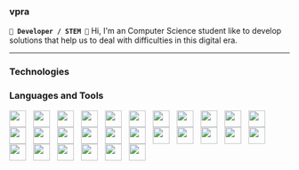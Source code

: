 ### vpra 

**`🌱 Developer / STEM 🔭`**
Hi, I'm an Computer Science student like to develop solutions that help us to deal with difficulties in this digital era.

---

### Technologies


### Languages and Tools
<img align = "left" width = "30px" style = "padding-right:10px" src="https://cdn.jsdelivr.net/gh/devicons/devicon/icons/bash/bash-original.svg" />
<img align = "left" width = "30px" style = "padding-right:10px" src="https://cdn.jsdelivr.net/gh/devicons/devicon/icons/c/c-line.svg" />  
<img align = "left" width = "30px" style = "padding-right:10px" src="https://cdn.jsdelivr.net/gh/devicons/devicon/icons/cplusplus/cplusplus-line.svg" />
<img align = "left" width = "30px" style = "padding-right:10px" src="https://cdn.jsdelivr.net/gh/devicons/devicon/icons/csharp/csharp-line.svg" />
<img align = "left" width = "30px" style = "padding-right:10px" src="https://cdn.jsdelivr.net/gh/devicons/devicon/icons/dot-net/dot-net-original.svg" />
<img align = "left" width = "30px" style = "padding-right:10px" src="https://cdn.jsdelivr.net/gh/devicons/devicon/icons/go/go-original.svg" />
<img align = "left" width = "30px" style = "padding-right:10px" src="https://cdn.jsdelivr.net/gh/devicons/devicon/icons/html5/html5-plain.svg" />
<img align = "left" width = "30px" style = "padding-right:10px" src="https://cdn.jsdelivr.net/gh/devicons/devicon/icons/java/java-original.svg" />
<img align = "left" width = "30px" style = "padding-right:10px" src="https://cdn.jsdelivr.net/gh/devicons/devicon/icons/javascript/javascript-plain.svg" />
<img align = "left" width = "30px" style = "padding-right:10px" src="https://cdn.jsdelivr.net/gh/devicons/devicon/icons/julia/julia-original.svg" />
<img align = "left" width = "30px" style = "padding-right:10px" src="https://cdn.jsdelivr.net/gh/devicons/devicon/icons/kotlin/kotlin-original.svg" />
<img align = "left" width = "30px" style = "padding-right:10px" src="https://cdn.jsdelivr.net/gh/devicons/devicon/icons/kubernetes/kubernetes-plain.svg" />
<img align = "left" width = "30px" style = "padding-right:10px" src="https://cdn.jsdelivr.net/gh/devicons/devicon/icons/python/python-original.svg" />
<img align = "left" width = "30px" style = "padding-right:10px" src="https://cdn.jsdelivr.net/gh/devicons/devicon/icons/rust/rust-original.svg" />
<img align = "left" width = "30px" style = "padding-right:10px" src="https://cdn.jsdelivr.net/gh/devicons/devicon/icons/typescript/typescript-plain.svg" />
<img align = "left" width = "30px" style = "padding-right:10px" src="https://cdn.jsdelivr.net/gh/devicons/devicon/icons/unrealengine/unrealengine-plain.svg" />
<img align = "left" width = "30px" style = "padding-right:10px" src="https://cdn.jsdelivr.net/gh/devicons/devicon/icons/visualstudio/visualstudio-plain.svg" />
<img align = "left" width = "30px" style = "padding-right:10px" src="https://cdn.jsdelivr.net/gh/devicons/devicon/icons/vscode/vscode-original.svg" />
<img align = "left" width = "30px" style = "padding-right:10px" src="https://cdn.jsdelivr.net/gh/devicons/devicon/icons/xamarin/xamarin-original.svg" />
<img align = "left" width = "30px" style = "padding-right:10px" src="https://cdn.jsdelivr.net/gh/devicons/devicon/icons/opencv/opencv-original.svg" />
<img align = "left" width = "30px" style = "padding-right:10px" src="https://cdn.jsdelivr.net/gh/devicons/devicon/icons/blender/blender-original.svg" />
<img align = "left" width = "30px" style = "padding-right:10px" src="https://cdn.jsdelivr.net/gh/devicons/devicon/icons/microsoftsqlserver/microsoftsqlserver-original.svg" />
<img align = "left" width = "30px" style = "padding-right:10px" src="https://cdn.jsdelivr.net/gh/devicons/devicon/icons/opengl/opengl-original.svg" />
<img align = "left" width = "30px" style = "padding-right:10px" src="https://cdn.jsdelivr.net/gh/devicons/devicon/icons/linux/linux-original.svg" />
<img align = "left" width = "30px" style = "padding-right:10px" src="https://cdn.jsdelivr.net/gh/devicons/devicon/icons/graphql/graphql-plain.svg" />
<img align = "left" width = "30px" style = "padding-right:10px" src="https://cdn.jsdelivr.net/gh/devicons/devicon/icons/docker/docker-original.svg" />
<img align = "left" width = "30px" style = "padding-right:10px" src="https://cdn.jsdelivr.net/gh/devicons/devicon/icons/css3/css3-original.svg" />
<img align = "left" width = "30px" style = "padding-right:10px" src="https://cdn.jsdelivr.net/gh/devicons/devicon/icons/androidstudio/androidstudio-original.svg" />